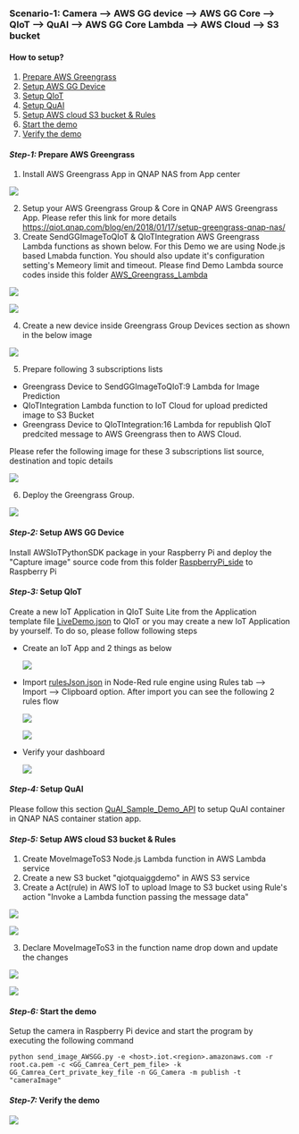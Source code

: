 ### Scenario-1: Camera --> AWS GG device --> AWS GG Core --> QIoT --> QuAI --> AWS GG Core Lambda --> AWS Cloud --> S3 bucket

#### How to setup?

1. [Prepare AWS Greengrass](#step-1-prepare-aws-greengrass)
2. [Setup AWS GG Device](#step-2-setup-aws-gg-device)
3. [Setup QIoT](#step-3-setup-qiot)
4. [Setup QuAI](#step-4-setup-quai)
5. [Setup AWS cloud S3 bucket & Rules](#step-5-setup-aws-cloud-s3-bucket--rules)
6. [Start the demo](#step-6-start-the-demo)
7. [Verify the demo](#step-7-verify-the-demo)

#### ___Step-1:___ Prepare AWS Greengrass
1.  Install AWS Greengrass App in QNAP NAS from App center

![](./images/step1.png)

2.  Setup your AWS Greengrass Group & Core in QNAP AWS Greengrass App. Please refer this link for more details https://qiot.qnap.com/blog/en/2018/01/17/setup-greengrass-qnap-nas/
3.  Create SendGGImageToQIoT & QIoTIntegration AWS Greengrass Lambda functions as shown below. For this Demo we are using Node.js based Lmabda function. You should also update it's configuration setting's Memeory limit and timeout. Please find Demo Lambda source codes inside this folder [AWS_Greengrass_Lambda](https://github.com/qnap-dev/qnap-qiot-sdks/tree/master/projects/AWSGreengrass-Integration-Scenarios/Greengrass_device_QIoT_QuAI/AWS_Greengrass_Lambda "AWS_Greengrass_Lambda")

![](./images/step2.png)

![](./images/step2.1.png)

4.  Create a new device inside Greengrass Group Devices section as shown in the below image

![](./images/step3.png)

5.  Prepare following 3 subscriptions lists
  - Greengrass Device to SendGGImageToQIoT:9 Lambda for Image Prediction
  - QIoTIntegration Lambda function to IoT Cloud for upload predicted image to S3 Bucket
  - Greengrass Device to QIoTIntegration:16 Lambda for republish QIoT predcited message to  AWS Greengrass then to AWS Cloud.

  Please refer the following image for these 3 subscriptions list source, destination and topic details
  
![](./images/step4.png)  

6. Deploy the Greengrass Group.

![](./images/step5.png)  

#### ___Step-2:___ Setup AWS GG Device
Install AWSIoTPythonSDK package in your Raspberry Pi and deploy the "Capture image" source code from this folder [RaspberryPi_side](https://github.com/qnap-dev/qnap-qiot-sdks/tree/master/projects/AWSGreengrass-Integration-Scenarios/Greengrass_device_QIoT_QuAI/RaspberryPi_side "RaspberryPi_side") to Raspberry Pi
  
#### ___Step-3:___ Setup QIoT  
Create a new IoT Application in QIoT Suite Lite from the Application template file [LiveDemo.json](https://github.com/qnap-dev/qnap-qiot-sdks/tree/master/projects/AWSGreengrass-Integration-Scenarios/Greengrass_device_QIoT_QuAI/QIoT_IoT_App "LiveDemo.json")  to QIoT or you may create a new IoT Application by yourself. To do so, please follow following steps

+ Create an IoT App and 2 things as below

  ![](./images/qiot_step1.png)  
  
+ Import [rulesJson.json](https://github.com/qnap-dev/qnap-qiot-sdks/tree/master/projects/AWSGreengrass-Integration-Scenarios/Greengrass_device_QIoT_QuAI/QIoT_IoT_App "rulesJson.json") in Node-Red rule engine using Rules tab --> Import --> Clipboard option. After import you can see the following 2 rules flow

  ![](./images/qiot_step2.png)  
  
  ![](./images/qiot_step3.png)  
  
+ Verify your dashboard

  ![](./images/qiot_step4.png)  

#### ___Step-4:___ Setup QuAI
Please follow this section [QuAI_Sample_Demo_API](https://github.com/qnap-dev/qnap-qiot-sdks/tree/master/projects/AWSGreengrass-Integration-Scenarios/Greengrass_device_QIoT_QuAI/QuAI_Sample_Demo_API "QuAI_Sample_Demo_API") to setup QuAI container in QNAP NAS container station app.

#### ___Step-5:___ Setup AWS cloud S3 bucket & Rules
1. Create MoveImageToS3 Node.js Lambda function in AWS Lambda service
2. Create a new S3 bucket "qiotquaiggdemo" in AWS S3 service
3. Create a Act(rule) in AWS IoT to upload Image to S3 bucket using Rule's action "Invoke a Lambda function passing the message data"

![](./images/lambdaStep1.png)

![](./images/lambdaStep2.png)

3. Declare MoveImageToS3 in the function name drop down and update the changes

![](./images/lambdaStep3.png)

![](./images/lambdaStep4.png)

#### ___Step-6:___ Start the demo
Setup the camera in Raspberry Pi device and start the program by executing the following command

    python send_image_AWSGG.py -e <host>.iot.<region>.amazonaws.com -r root.ca.pem -c <GG_Camrea_Cert_pem_file> -k GG_Camrea_Cert_private_key_file -n GG_Camera -m publish -t "cameraImage"

#### ___Step-7:___ Verify the demo

  ![](./images/qiot_step4.png) 
